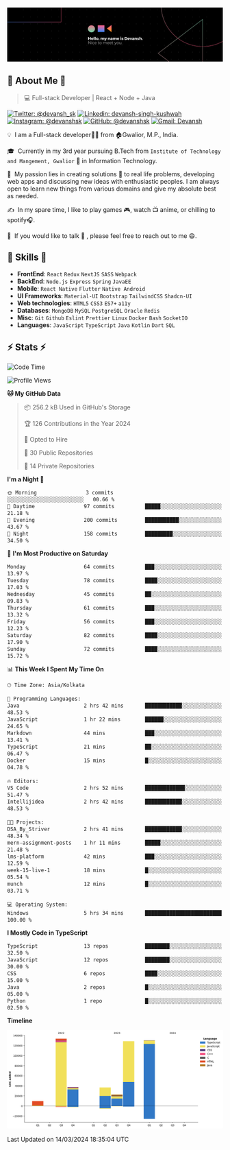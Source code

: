 ![Banner](./Devansh%20Singh%20Banner.png)

## 👋 About Me 👋

> 💻 Full-stack Developer | React + Node + Java

[![Twitter: @devansh_sk](https://img.shields.io/twitter/follow/devansh_sk?style=social)](https://twitter.com/devansh_sk)
[![Linkedin: devansh-singh-kushwah](https://img.shields.io/badge/-Devansh%20Singh%20Kushwah-blue?style=flat-square&logo=Linkedin&logoColor=white&link=https://www.linkedin.com/in/devanshsk/)](https://www.linkedin.com/in/devanshsk/)
[![Instagram: @devanshsk](https://img.shields.io/badge/-devanshsk-E4405F?style=flat-square&logo=instagram&logoColor=white)](https://instagram.com/devanshsk)
[![GitHub: @devanshsk](https://img.shields.io/github/followers/devanshsk?label=follow&style=social)](https://github.com/devanshsk)
[![Gmail: Devansh](https://img.shields.io/badge/Gmail-D14836?style=flat-square&logo=gmail&logoColor=white)](mailto:work.devanshsk@gmail.com)

💡 &nbsp;I am a Full-stack developer🧑‍💻 from 🏠Gwalior, M.P., India.

🎓 &nbsp;Currently in my 3rd year pursuing B.Tech from `Institute of Technology and Mangement, Gwalior` 🏫 in Information Technology.

🌱 &nbsp;My passion lies in creating solutions 🚩 to real life problems, developing web apps and discussing new ideas with enthusiastic peoples.
I am always open to learn new things from various domains and give my absolute best as needed.

✍️ &nbsp;In my spare time, I like to play games 🎮, watch 📺 anime, or chilling to spotify🎧.

💬 &nbsp;If you would like to talk 👋 , please feel free to reach out to me 😄.

##  🎉 Skills  🎉
- **FrontEnd**: `React` `Redux` `NextJS` `SASS` `Webpack`
- **BackEnd**: `Node.js` `Express` `Spring` `JavaEE`
- **Mobile**: `React Native` `Flutter` `Native Android`
- **UI Frameworks**: `Material-UI` `Bootstrap` `TailwindCSS` `Shadcn-UI`
- **Web technologies**: `HTML5` `CSS3` `ES7+` `a11y`
- **Databases**: `MongoDB` `MySQL` `PostgreSQL` `Oracle` `Redis`
- **Misc**: `Git` `Github` `Eslint` `Prettier` `Linux` `Docker` `Bash` `SocketIO`
- **Languages**: `JavaScript` `TypeScript` `Java` `Kotlin` `Dart` `SQL`

## ⚡ Stats ⚡
<!--START_SECTION:waka-->
![Code Time](http://img.shields.io/badge/Code%20Time-116%20hrs%2015%20mins-blue)

![Profile Views](http://img.shields.io/badge/Profile%20Views-11-blue)

**🐱 My GitHub Data** 

> 📦 256.2 kB Used in GitHub's Storage 
 > 
> 🏆 126 Contributions in the Year 2024
 > 
> 💼 Opted to Hire
 > 
> 📜 30 Public Repositories 
 > 
> 🔑 14 Private Repositories 
 > 
**I'm a Night 🦉** 

```text
🌞 Morning                3 commits           ░░░░░░░░░░░░░░░░░░░░░░░░░   00.66 % 
🌆 Daytime                97 commits          █████░░░░░░░░░░░░░░░░░░░░   21.18 % 
🌃 Evening                200 commits         ███████████░░░░░░░░░░░░░░   43.67 % 
🌙 Night                  158 commits         █████████░░░░░░░░░░░░░░░░   34.50 % 
```
📅 **I'm Most Productive on Saturday** 

```text
Monday                   64 commits          ███░░░░░░░░░░░░░░░░░░░░░░   13.97 % 
Tuesday                  78 commits          ████░░░░░░░░░░░░░░░░░░░░░   17.03 % 
Wednesday                45 commits          ██░░░░░░░░░░░░░░░░░░░░░░░   09.83 % 
Thursday                 61 commits          ███░░░░░░░░░░░░░░░░░░░░░░   13.32 % 
Friday                   56 commits          ███░░░░░░░░░░░░░░░░░░░░░░   12.23 % 
Saturday                 82 commits          ████░░░░░░░░░░░░░░░░░░░░░   17.90 % 
Sunday                   72 commits          ████░░░░░░░░░░░░░░░░░░░░░   15.72 % 
```


📊 **This Week I Spent My Time On** 

```text
🕑︎ Time Zone: Asia/Kolkata

💬 Programming Languages: 
Java                     2 hrs 42 mins       ████████████░░░░░░░░░░░░░   48.53 % 
JavaScript               1 hr 22 mins        ██████░░░░░░░░░░░░░░░░░░░   24.65 % 
Markdown                 44 mins             ███░░░░░░░░░░░░░░░░░░░░░░   13.41 % 
TypeScript               21 mins             ██░░░░░░░░░░░░░░░░░░░░░░░   06.47 % 
Docker                   15 mins             █░░░░░░░░░░░░░░░░░░░░░░░░   04.78 % 

🔥 Editors: 
VS Code                  2 hrs 52 mins       █████████████░░░░░░░░░░░░   51.47 % 
Intellijidea             2 hrs 42 mins       ████████████░░░░░░░░░░░░░   48.53 % 

🐱‍💻 Projects: 
DSA_By_Striver           2 hrs 41 mins       ████████████░░░░░░░░░░░░░   48.34 % 
mern-assignment-posts    1 hr 11 mins        █████░░░░░░░░░░░░░░░░░░░░   21.48 % 
lms-platform             42 mins             ███░░░░░░░░░░░░░░░░░░░░░░   12.59 % 
week-15-live-1           18 mins             █░░░░░░░░░░░░░░░░░░░░░░░░   05.54 % 
munch                    12 mins             █░░░░░░░░░░░░░░░░░░░░░░░░   03.71 % 

💻 Operating System: 
Windows                  5 hrs 34 mins       █████████████████████████   100.00 % 
```

**I Mostly Code in TypeScript** 

```text
TypeScript               13 repos            ████████░░░░░░░░░░░░░░░░░   32.50 % 
JavaScript               12 repos            ████████░░░░░░░░░░░░░░░░░   30.00 % 
CSS                      6 repos             ████░░░░░░░░░░░░░░░░░░░░░   15.00 % 
Java                     2 repos             █░░░░░░░░░░░░░░░░░░░░░░░░   05.00 % 
Python                   1 repo              █░░░░░░░░░░░░░░░░░░░░░░░░   02.50 % 
```



**Timeline**

![Lines of Code chart](https://raw.githubusercontent.com/DevanshSK/DevanshSK/main/assets/bar_graph.png)


 Last Updated on 14/03/2024 18:35:04 UTC
<!--END_SECTION:waka-->
